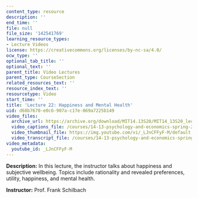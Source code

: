 ```yaml
---
content_type: resource
description: ''
end_time: ''
file: null
file_size: '142541769'
learning_resource_types:
- Lecture Videos
license: https://creativecommons.org/licenses/by-nc-sa/4.0/
ocw_type: ''
optional_tab_title: ''
optional_text: ''
parent_title: Video Lectures
parent_type: CourseSection
related_resources_text: ''
resource_index_text: ''
resourcetype: Video
start_time: ''
title: 'Lecture 22: Happiness and Mental Health'
uid: d68b7670-e0c6-907a-c17e-069a7225b149
video_files:
  archive_url: https://archive.org/download/MIT14.13S20/MIT14_13S20_lec22_300k.mp4
  video_captions_file: /courses/14-13-psychology-and-economics-spring-2020/91b0ed32c16f520facefaf88d670319e_LJnCFFyF-M.vtt
  video_thumbnail_file: https://img.youtube.com/vi/_LJnCFFyF-M/default.jpg
  video_transcript_file: /courses/14-13-psychology-and-economics-spring-2020/8a2a5dcd66b520d903e648413980c37b_LJnCFFyF-M.pdf
video_metadata:
  youtube_id: _LJnCFFyF-M
---
```


**Description:** In this lecture, the instructor talks about happiness and subjective wellbeing. Topics include rationality and revealed preferences, utility, happiness, and mental health.

**Instructor:** Prof. Frank Schilbach

